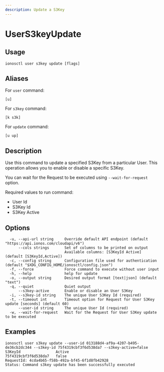 ```yaml
---
description: Update a S3Key
---
```


# UserS3keyUpdate

## Usage

```text
ionosctl user s3key update [flags]
```

## Aliases

For `user` command:
```text
[u]
```

For `s3key` command:
```text
[k s3k]
```

For `update` command:
```text
[u up]
```

## Description

Use this command to update a specified S3Key from a particular User. This operation allows you to enable or disable a specific S3Key.

You can wait for the Request to be executed using `--wait-for-request` option.

Required values to run command:

* User Id
* S3Key Id
* S3Key Active

## Options

```text
  -u, --api-url string     Override default API endpoint (default "https://api.ionos.com/cloudapi/v6")
      --cols strings       Set of columns to be printed on output 
                           Available columns: [S3KeyId Active] (default [S3KeyId,Active])
  -c, --config string      Configuration file used for authentication (default "$XDG_CONFIG_HOME/ionosctl/config.json")
  -f, --force              Force command to execute without user input
  -h, --help               help for update
  -o, --output string      Desired output format [text|json] (default "text")
  -q, --quiet              Quiet output
      --s3key-active       Enable or disable an User S3Key
  -i, --s3key-id string    The unique User S3Key Id (required)
  -t, --timeout int        Timeout option for Request for User S3Key update [seconds] (default 60)
      --user-id string     The unique User Id (required)
  -w, --wait-for-request   Wait for the Request for User S3Key update to be executed
```

## Examples

```text
ionosctl user s3key update --user-id 013188d4-af9a-4207-b495-de36cb2dc344 --s3key-id 75f4319cbf3f6d538da7 --s3key-active=false
S3KeyId                Active
75f4319cbf3f6d538da7   false
RequestId: 4cda4b65-f58b-492a-bf45-6f1d8fb42928
Status: Command s3key update has been successfully executed
```

